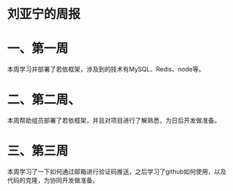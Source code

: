 # 刘亚宁的周报

# 一、第一周

本周学习并部署了若依框架，涉及到的技术有MySQL、Redis、node等。

# 二、第二周、

本周帮助组员部署了若依框架，并且对项目进行了解熟悉，为日后开发做准备。

# 三、第三周

本周学习了一下如何通过邮箱进行验证码推送，之后学习了github如何使用，以及代码的克隆，为协同开发做准备。